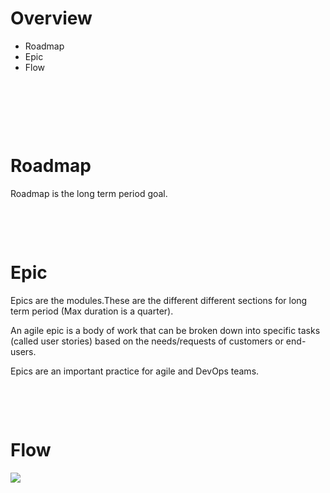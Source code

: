 # Overview

- Roadmap
- Epic
- Flow

&nbsp;

&nbsp;

&nbsp;

# Roadmap

Roadmap is the long term period goal.

&nbsp;

&nbsp;

# Epic

Epics are the modules.These are the different different sections for long term period (Max duration is a quarter).

An agile epic is a body of work that can be broken down into specific tasks (called user stories) based on the needs/requests of customers or end-users.

Epics are an important practice for agile and DevOps teams.

&nbsp;

&nbsp;

# Flow

<img src="./assets/epic-workflow.png">

&nbsp;

&nbsp;
&nbsp;

&nbsp;

&nbsp;

&nbsp;

&nbsp;

&nbsp;
